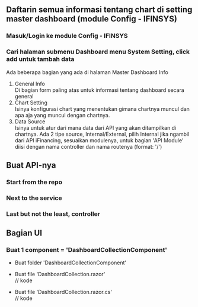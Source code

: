 ## Daftarin semua informasi tentang chart di setting **master dashboard** (module Config - IFINSYS)

### Masuk/Login ke module Config - IFINSYS
### Cari halaman submenu Dashboard menu System Setting, click add untuk tambah data
Ada beberapa bagian yang ada di halaman Master Dashboard Info
1. General Info  
Di bagian form paling atas untuk informasi tentang dashboard secara general
2. Chart Setting  
Isinya konfigurasi chart yang menentukan gimana chartnya muncul dan apa aja yang muncul dengan chartnya.
3. Data Source  
Isinya untuk atur dari mana data dari API yang akan ditampilkan di chartnya. Ada 2 tipe source, Internal/External, pilih Internal jika ngambil dari API iFinancing, sesuaikan modulenya, untuk bagian 'API Module' diisi dengan nama controller dan nama routenya (format: '<ControllerName>/<RouteName>')

## Buat API-nya
### Start from the repo
### Next to the service
### Last but not the least, controller

## Bagian UI
### Buat 1 component = 'DashboardCollectionComponent'
- Buat folder 'DashboardCollectionComponent'
- Buat file 'DashboardCollection.razor'  
// kode

- Buat file 'DashboardCollection.razor.cs'  
// kode
